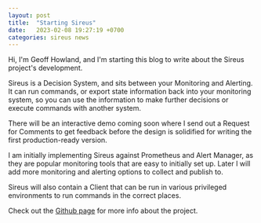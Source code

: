 ```yaml
---
layout: post
title:  "Starting Sireus"
date:   2023-02-08 19:27:19 +0700
categories: sireus news
---
```

Hi, I'm Geoff Howland, and I'm starting this blog to write about the Sireus project's development.

Sireus is a Decision System, and sits between your Monitoring and Alerting.  It can run commands, or export state
information back into your monitoring system, so you can use the information to make further decisions or execute 
commands with another system.

There will be an interactive demo coming soon where I send out a Request for Comments to get feedback before the 
design is solidified for writing the first production-ready version.

I am initially implementing Sireus against Prometheus and Alert Manager, as they are popular monitoring tools that
are easy to initially set up.  Later I will add more monitoring and alerting options to collect and publish to.

Sireus will also contain a Client that can be run in various privileged environments to run commands in the correct 
places.

Check out the [Github page][sireus-gh] for more info about the project.

[sireus-gh]:   https://github.com/ghowland/sireus
